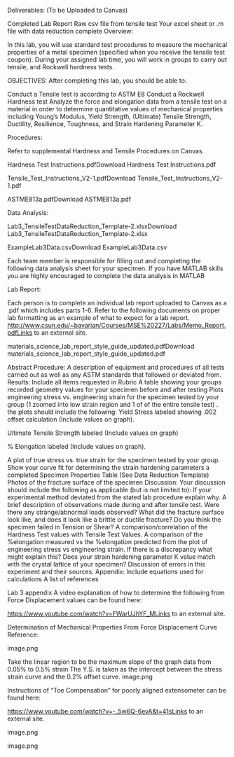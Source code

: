 Deliverables: (To be Uploaded to Canvas)

Completed Lab Report
Raw csv file from tensile test
Your excel sheet or .m file with data reduction complete
Overview:

In this lab, you will use standard test procedures to measure the mechanical properties of a metal specimen (specified when you receive the tensile test coupon).  During your assigned lab time, you will work in groups to carry out tensile, and Rockwell hardness tests.   

 

OBJECTIVES: After completing this lab, you should be able to:

Conduct a Tensile test is according to ASTM E8
Conduct a Rockwell Hardness test
Analyze the force and elongation data from a tensile test on a material in order to determine quantitative values of mechanical properties including Young’s Modulus, Yield Strength, (Ultimate) Tensile Strength, Ductility, Resilience, Toughness, and Strain Hardening Parameter K.
 

Procedures:

Refer to supplemental Hardness and Tensile Procedures on Canvas.

Hardness Test Instructions.pdfDownload Hardness Test Instructions.pdf

Tensile_Test_Instructions_V2-1.pdfDownload Tensile_Test_Instructions_V2-1.pdf

ASTME813a.pdfDownload ASTME813a.pdf

 

Data Analysis:

Lab3_TensileTestDataReduction_Template-2.xlsxDownload Lab3_TensileTestDataReduction_Template-2.xlsx

ExampleLab3Data.csvDownload ExampleLab3Data.csv

Each team member is responsible for filling out and completing the following data analysis sheet for your specimen.  If you have MATLAB skills you are highly encouraged to complete the data analysis in MATLAB

 

Lab Report:

Each person is to complete an individual lab report uploaded to Canvas as a .pdf which includes parts 1-6. Refer to the following documents on proper lab formatting as an example of what to expect for a lab report. http://www.csun.edu/~bavarian/Courses/MSE%20227/Labs/Memo_Report.pdfLinks to an external site.

materials_science_lab_report_style_guide_updated.pdfDownload materials_science_lab_report_style_guide_updated.pdf

Abstract
Procedure: A description of equipment and procedures of all tests carried out as well as any ASTM standards that followed or deviated from.
Results: Include all items requested in Rubric
A table showing your groups recorded geometry values for your specimen before and after testing
Plots engineering stress vs. engineering strain for the specimen tested by your group (1 zoomed into low strain region and 1 of of the entire tensile test) . the plots should include the following:
Yield Stress labeled showing .002 offset calculation (Include values on graph).

Ultimate Tensile Strength labeled (Include values on graph)

% Elongation labeled (Include values on graph).

A plot of true stress vs. true strain for the specimen tested by your group. Show your curve fit for determining the strain hardening parameters
a completed Specimen Properties Table (See Data Reduction Template)
Photos of the fracture surface of the specimen
Discussion: Your discussion should include the following as applicable (but is not limited to):
If your experimental method deviated from the stated lab procedure explain why.
A brief description of observations made during and after tensile test.  Were there any strange/abnormal loads observed?  What did the fracture surface look like, and does it look like a brittle or ductile fracture?  Do you think the specimen failed in Tension or Shear?
A comparison/correlation of the Hardness Test values with Tensile Test Values.
A comparison of the %elongation measured vs the %elongation predicted from the plot of engineering stress vs engineering strain.  If there is a discrepancy what might explain this?
Does your strain hardening parameter K value match with the crystal lattice of your specimen?
Discussion of errors in this experiment and their sources.
Appendix: Include equations used for calculations 
A list of references
 

Lab 3 appendix
A video explanation of how to determine the following from Force Displacement values can be found here:

https://www.youtube.com/watch?v=FWarUJhYF_MLinks to an external site.


 

Determination of Mechanical Properties From Force Displacement Curve Reference:

image.png

Take the linear region to be the maximum slope of the graph data from 0.05% to 0.5% strain
The Y.S. is taken as the intercept between the stress strain curve and the 0.2% offset curve.
image.png

Instructions of “Toe Compensation” for poorly aligned extensometer can be found here:

https://www.youtube.com/watch?v=-_5w6Q-6evA&t=41sLinks to an external site.


image.png

 

image.png
